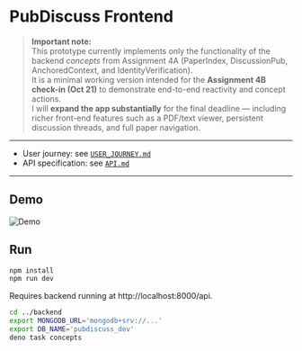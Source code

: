 # PubDiscuss Frontend

> **Important note:**  
> This prototype currently implements only the functionality of the backend *concepts* from Assignment 4A (PaperIndex, DiscussionPub, AnchoredContext, and IdentityVerification).  
> It is a minimal working version intended for the **Assignment 4B check-in (Oct 21)** to demonstrate end-to-end reactivity and concept actions.  
> I will **expand the app substantially** for the final deadline — including richer front-end features such as a PDF/text viewer, persistent discussion threads, and full paper navigation.

---

- User journey: see [`USER_JOURNEY.md`](USER_JOURNEY.md)
- API specification: see [`API.md`](API.md)

---

## Demo

![Demo](./demo.gif)

## Run

```bash
npm install
npm run dev
```

Requires backend running at http://localhost:8000/api.

```bash
cd ../backend
export MONGODB_URL='mongodb+srv://...'
export DB_NAME='pubdiscuss_dev'
deno task concepts
```